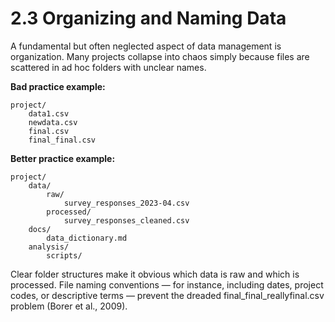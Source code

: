 # 2.3 Organizing and Naming Data

A fundamental but often neglected aspect of data management is organization. Many projects collapse into chaos simply because files are scattered in ad hoc folders with unclear names.

**Bad practice example:**

```
project/
	data1.csv
	newdata.csv
	final.csv
	final_final.csv
```

**Better practice example:**

```
project/
	data/
		raw/
			survey_responses_2023-04.csv
		processed/
			survey_responses_cleaned.csv
	docs/
		data_dictionary.md
	analysis/
		scripts/
```

Clear folder structures make it obvious which data is raw and which is processed. File naming conventions — for instance, including dates, project codes, or descriptive terms — prevent the dreaded final_final_reallyfinal.csv problem (Borer et al., 2009).
